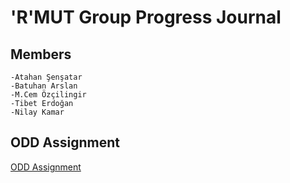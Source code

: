 # 'R'MUT Group Progress Journal

## Members 
    -Atahan Şenşatar
    -Batuhan Arslan
    -M.Cem Özçilingir
    -Tibet Erdoğan
    -Nilay Kamar
    
## ODD Assignment
[ODD Assignment](assignment.html)
